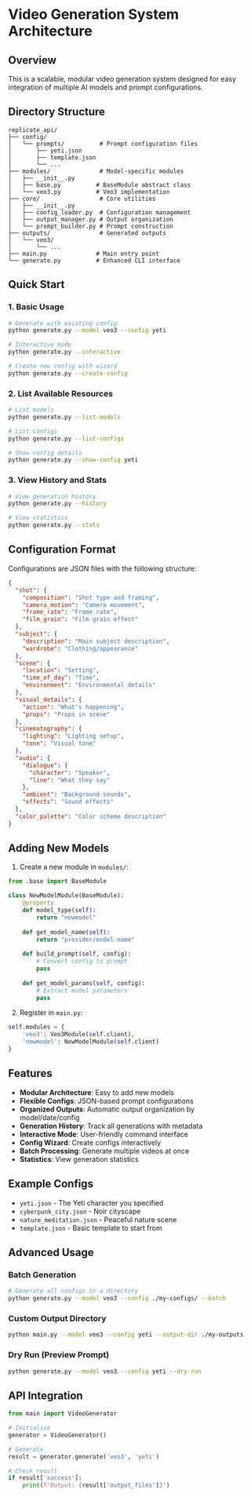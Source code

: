 # Video Generation System Architecture

## Overview

This is a scalable, modular video generation system designed for easy integration of multiple AI models and prompt configurations.

## Directory Structure

```
replicate_api/
├── config/
│   └── prompts/          # Prompt configuration files
│       ├── yeti.json
│       ├── template.json
│       └── ...
├── modules/              # Model-specific modules
│   ├── __init__.py
│   ├── base.py          # BaseModule abstract class
│   └── veo3.py          # Veo3 implementation
├── core/                 # Core utilities
│   ├── __init__.py
│   ├── config_loader.py  # Configuration management
│   ├── output_manager.py # Output organization
│   └── prompt_builder.py # Prompt construction
├── outputs/              # Generated outputs
│   └── veo3/
│       └── ...
├── main.py              # Main entry point
└── generate.py          # Enhanced CLI interface
```

## Quick Start

### 1. Basic Usage

```bash
# Generate with existing config
python generate.py --model veo3 --config yeti

# Interactive mode
python generate.py --interactive

# Create new config with wizard
python generate.py --create-config
```

### 2. List Available Resources

```bash
# List models
python generate.py --list-models

# List configs
python generate.py --list-configs

# Show config details
python generate.py --show-config yeti
```

### 3. View History and Stats

```bash
# View generation history
python generate.py --history

# View statistics
python generate.py --stats
```

## Configuration Format

Configurations are JSON files with the following structure:

```json
{
  "shot": {
    "composition": "Shot type and framing",
    "camera_motion": "Camera movement",
    "frame_rate": "Frame rate",
    "film_grain": "Film grain effect"
  },
  "subject": {
    "description": "Main subject description",
    "wardrobe": "Clothing/appearance"
  },
  "scene": {
    "location": "Setting",
    "time_of_day": "Time",
    "environment": "Environmental details"
  },
  "visual_details": {
    "action": "What's happening",
    "props": "Props in scene"
  },
  "cinematography": {
    "lighting": "Lighting setup",
    "tone": "Visual tone"
  },
  "audio": {
    "dialogue": {
      "character": "Speaker",
      "line": "What they say"
    },
    "ambient": "Background sounds",
    "effects": "Sound effects"
  },
  "color_palette": "Color scheme description"
}
```

## Adding New Models

1. Create a new module in `modules/`:

```python
from .base import BaseModule

class NewModelModule(BaseModule):
    @property
    def model_type(self):
        return "newmodel"
    
    def get_model_name(self):
        return "provider/model-name"
    
    def build_prompt(self, config):
        # Convert config to prompt
        pass
    
    def get_model_params(self, config):
        # Extract model parameters
        pass
```

2. Register in `main.py`:

```python
self.modules = {
    'veo3': Veo3Module(self.client),
    'newmodel': NewModelModule(self.client)
}
```

## Features

- **Modular Architecture**: Easy to add new models
- **Flexible Configs**: JSON-based prompt configurations
- **Organized Outputs**: Automatic output organization by model/date/config
- **Generation History**: Track all generations with metadata
- **Interactive Mode**: User-friendly command interface
- **Config Wizard**: Create configs interactively
- **Batch Processing**: Generate multiple videos at once
- **Statistics**: View generation statistics

## Example Configs

- `yeti.json` - The Yeti character you specified
- `cyberpunk_city.json` - Noir cityscape
- `nature_meditation.json` - Peaceful nature scene
- `template.json` - Basic template to start from

## Advanced Usage

### Batch Generation

```bash
# Generate all configs in a directory
python generate.py --model veo3 --config ./my-configs/ --batch
```

### Custom Output Directory

```bash
python main.py --model veo3 --config yeti --output-dir ./my-outputs
```

### Dry Run (Preview Prompt)

```bash
python generate.py --model veo3 --config yeti --dry-run
```

## API Integration

```python
from main import VideoGenerator

# Initialize
generator = VideoGenerator()

# Generate
result = generator.generate('veo3', 'yeti')

# Check result
if result['success']:
    print(f"Output: {result['output_files']}")
```